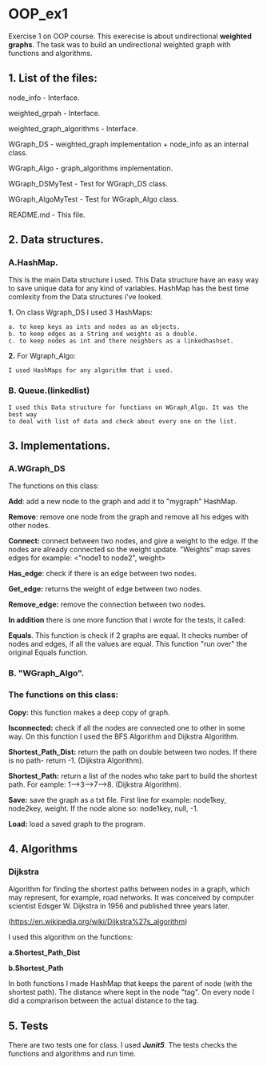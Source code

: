 # OOP_ex1
Exercise 1 on OOP course.
This exerecise is about undirectional **weighted graphs**.
The task was to build an undirectional weighted graph with functions and algorithms.

## 1. List of the files:

node_info - Interface.

weighted_grpah - Interface.

weighted_graph_algorithms - Interface.

WGraph_DS - weighted_graph implementation + node_info as an internal class.

WGraph_Algo - graph_algorithms implementation.

WGraph_DSMyTest - Test for WGraph_DS class. 

WGraph_AlgoMyTest - Test for WGraph_Algo class.

README.md - This file.

## 2. Data structures.

### A.HashMap.

  This is the main Data structure i used. This Data structure have an easy way
  to save unique data for any kind of variables. HashMap has the best time comlexity
  from the Data structures i've looked.
  
  **1.** On class Wgraph_DS I used 3 HashMaps:
  
    a. to keep keys as ints and nodes as an objects.
    b. to keep edges as a String and weights as a double.
    c. to keep nodes as int and there neighbors as a linkedhashset.

  **2.** For Wgraph_Algo:
  
    I used HashMaps for any algorithm that i used.
  
  ### B. Queue.(linkedlist)
  
    I used this Data structure for functions on WGraph_Algo. It was the best way
    to deal with list of data and check about every one on the list.
    

## 3. Implementations.

### A.WGraph_DS

The functions on this class:

**Add**: add a new node to the graph and add it to "mygraph" HashMap.

**Remove**: remove one node from the graph and remove all his edges with other nodes.

**Connect:** connect between two nodes, and give a weight to the edge. If the nodes are already connected so the weight update.
"Weights" map saves edges for example: <"node1 to node2", weight>

**Has_edge**: check if there is an edge between two nodes.

**Get_edge:** returns the weight of edge between two nodes.

**Remove_edge:** remove the connection between two nodes.

**In addition** there is one more function that i wrote for the tests, it called: 

**Equals**.
This function is check if 2 graphs are equal. It checks number of nodes and edges, if all the values are equal.
This function "run over" the original Equals function.

### B. "WGraph_Algo". 

### The functions on this class:

**Copy:** this function makes a deep copy of graph.

**Isconnected:** check if all the nodes are connected one to other in some way. On this function I used the BFS Algorithm and Dijkstra Algorithm.

**Shortest_Path_Dist:** return the path on double between two nodes. If there is no path- return -1. (Dijkstra Algorithm).
 
**Shortest_Path:** return a list of the nodes who take part to build the shortest path. For eample: 1-->3-->7-->8. (Dijkstra Algorithm).

**Save:** save the graph as a txt file. First line for example: node1key, node2key, weight. If the node alone so: node1key, null, -1.  

**Load:** load a saved graph to the program.

## 4. Algorithms

### Dijkstra

Algorithm for finding the shortest paths between nodes in a graph, which may represent, for example, road networks.
It was conceived by computer scientist Edsger W. Dijkstra in 1956 and published three years later.

(https://en.wikipedia.org/wiki/Dijkstra%27s_algorithm)

I used this algorithm on the functions: 

**a.Shortest_Path_Dist** 

**b.Shortest_Path**

In both functions I made HashMap that keeps the parent of node (with the shortest path). The distance where kept in 
the node "tag". On every node I did a comprarison between the actual distance to the tag.

## 5. Tests

There are two tests one for class. I used ***Junit5***. 
The tests checks the functions and algorithms and run time.

